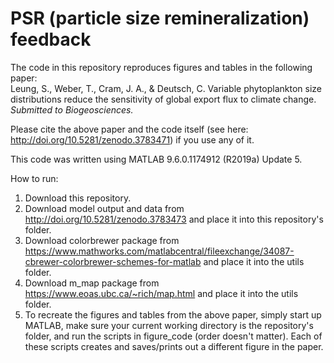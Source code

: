 # PSR (particle size remineralization) feedback

The code in this repository reproduces figures and tables in the following paper:
<br>Leung, S., Weber, T., Cram, J. A., & Deutsch, C. Variable phytoplankton size distributions reduce the sensitivity of global export flux to climate change. <i>Submitted to Biogeosciences.</i>

Please cite the above paper and the code itself (see here: http://doi.org/10.5281/zenodo.3783471) if you use any of it.

This code was written using MATLAB 9.6.0.1174912 (R2019a) Update 5.

How to run:
1. Download this repository.
2. Download model output and data from http://doi.org/10.5281/zenodo.3783473 and place it into this repository's folder.
3. Download colorbrewer package from https://www.mathworks.com/matlabcentral/fileexchange/34087-cbrewer-colorbrewer-schemes-for-matlab and place it into the utils folder.
4. Download m_map package from https://www.eoas.ubc.ca/~rich/map.html and place it into the utils folder.
5. To recreate the figures and tables from the above paper, simply start up MATLAB, make sure your current working directory is the repository's folder, and run the scripts in figure_code (order doesn't matter). Each of these scripts creates and saves/prints out a different figure in the paper.
